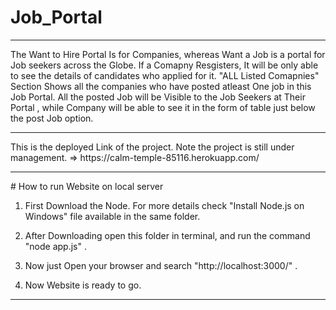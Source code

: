 # Job_Portal
<hr>


The Want to Hire Portal Is for Companies, whereas Want a Job is a portal for Job seekers across the Globe. If a Comapny Resgisters, It will be only able to see the details of candidates who applied for it. "ALL Listed Comapnies" Section Shows all the companies who have posted atleast One job in this Job Portal. All the posted Job will be Visible to the Job Seekers at Their Portal , while Company will be able to see it in the form of table just below the post Job option.


<hr>
This is the deployed Link of the project. Note the project is still under management.   => https://calm-temple-85116.herokuapp.com/
<hr>
# How to run Website on local server

1. First Download the Node. For more details check "Install Node.js on Windows" file available in the same folder.

2. After Downloading open this folder in terminal, and run the command "node app.js" .

3. Now just Open your browser and search "http://localhost:3000/" .

4. Now Website is ready to go.
<hr>
